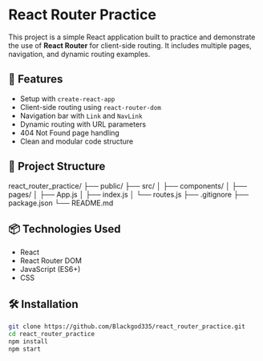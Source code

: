 # React Router Practice

This project is a simple React application built to practice and demonstrate the use of **React Router** for client-side routing. It includes multiple pages, navigation, and dynamic routing examples.

## 🚀 Features

- Setup with `create-react-app`
- Client-side routing using `react-router-dom`
- Navigation bar with `Link` and `NavLink`
- Dynamic routing with URL parameters
- 404 Not Found page handling
- Clean and modular code structure

## 🧱 Project Structure

react_router_practice/
├── public/
├── src/
│ ├── components/
│ ├── pages/
│ ├── App.js
│ ├── index.js
│ └── routes.js
├── .gitignore
├── package.json
└── README.md


## 📦 Technologies Used

- React
- React Router DOM
- JavaScript (ES6+)
- CSS

## 🛠️ Installation

```bash
git clone https://github.com/Blackgod335/react_router_practice.git
cd react_router_practice
npm install
npm start
